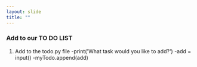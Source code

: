 ```yaml
---
layout: slide
title: ""
---
```

### Add to our TO DO LIST

1. Add to the todo.py file
-print('What task would you like to add?')
-add = input()
-myTodo.append(add)
